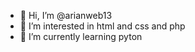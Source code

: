 - 👋 Hi, I’m @arianweb13
- 👀 I’m interested in html and css and php
- 🌱 I’m currently learning pyton

<!---
arianweb13/arianweb13 is a ✨ special ✨ repository because its `README.md` (this file) appears on your GitHub profile.
You can click the Preview link to take a look at your changes.
--->

